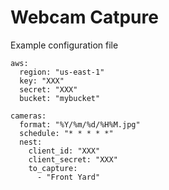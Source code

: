 # Webcam Catpure

Example configuration file

```
aws:
  region: "us-east-1"
  key: "XXX"
  secret: "XXX"
  bucket: "mybucket"

cameras:
  format: "%Y/%m/%d/%H%M.jpg"
  schedule: "* * * * *"
  nest:
    client_id: "XXX"
    client_secret: "XXX"
    to_capture:
      - "Front Yard"
```
